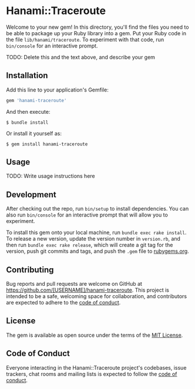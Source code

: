 # Hanami::Traceroute

Welcome to your new gem! In this directory, you'll find the files you need to be able to package up your Ruby library into a gem. Put your Ruby code in the file `lib/hanami/traceroute`. To experiment with that code, run `bin/console` for an interactive prompt.

TODO: Delete this and the text above, and describe your gem

## Installation

Add this line to your application's Gemfile:

```ruby
gem 'hanami-traceroute'
```

And then execute:

    $ bundle install

Or install it yourself as:

    $ gem install hanami-traceroute

## Usage

TODO: Write usage instructions here

## Development

After checking out the repo, run `bin/setup` to install dependencies. You can also run `bin/console` for an interactive prompt that will allow you to experiment.

To install this gem onto your local machine, run `bundle exec rake install`. To release a new version, update the version number in `version.rb`, and then run `bundle exec rake release`, which will create a git tag for the version, push git commits and tags, and push the `.gem` file to [rubygems.org](https://rubygems.org).

## Contributing

Bug reports and pull requests are welcome on GitHub at https://github.com/[USERNAME]/hanami-traceroute. This project is intended to be a safe, welcoming space for collaboration, and contributors are expected to adhere to the [code of conduct](https://github.com/[USERNAME]/hanami-traceroute/blob/master/CODE_OF_CONDUCT.md).


## License

The gem is available as open source under the terms of the [MIT License](https://opensource.org/licenses/MIT).

## Code of Conduct

Everyone interacting in the Hanami::Traceroute project's codebases, issue trackers, chat rooms and mailing lists is expected to follow the [code of conduct](https://github.com/[USERNAME]/hanami-traceroute/blob/master/CODE_OF_CONDUCT.md).
